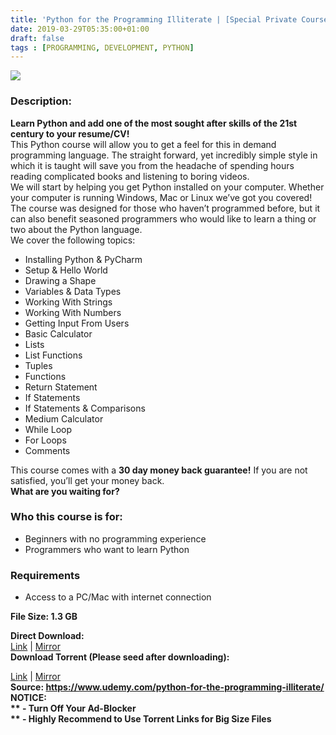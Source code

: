 ```yaml
---
title: 'Python for the Programming Illiterate | [Special Private Course For Free]'
date: 2019-03-29T05:35:00+01:00
draft: false
tags : [PROGRAMMING, DEVELOPMENT, PYTHON]
---
```


[![](https://2.bp.blogspot.com/-JmdZt7cdFdM/XJ2e5LUGK8I/AAAAAAAABH8/5TYo0LV_zWkgDKMggLzkExXugTSIl4KUACLcBGAs/s640/Python-for-the-Programming-Illiterate.jpg)](https://2.bp.blogspot.com/-JmdZt7cdFdM/XJ2e5LUGK8I/AAAAAAAABH8/5TYo0LV_zWkgDKMggLzkExXugTSIl4KUACLcBGAs/s1600/Python-for-the-Programming-Illiterate.jpg)

  

### Description:

**Learn Python and add one of the most sought after skills of the 21st century to your resume/CV!**  
This Python course will allow you to get a feel for this in demand programming language. The straight forward, yet incredibly simple style in which it is taught will save you from the headache of spending hours reading complicated books and listening to boring videos.  
We will start by helping you get Python installed on your computer. Whether your computer is running Windows, Mac or Linux we’ve got you covered!  
The course was designed for those who haven’t programmed before, but it can also benefit seasoned programmers who would like to learn a thing or two about the Python language.  
We cover the following topics:  

*   Installing Python & PyCharm
*   Setup & Hello World
*   Drawing a Shape
*   Variables & Data Types
*   Working With Strings
*   Working With Numbers
*   Getting Input From Users
*   Basic Calculator
*   Lists
*   List Functions
*   Tuples
*   Functions
*   Return Statement
*   If Statements
*   If Statements & Comparisons
*   Medium Calculator
*   While Loop
*   For Loops
*   Comments

This course comes with a **30 day money back guarantee!** If you are not satisfied, you’ll get your money back.  
**What are you waiting for?**  

### Who this course is for:

*   Beginners with no programming experience
*   Programmers who want to learn Python

### Requirements

*   Access to a PC/Mac with internet connection

**File Size: 1.3 GB**

**Direct Download:**  
[Link](https://oko.sh/Pythonforthelink1) | [Mirror](https://oko.sh/Pythonforthelink2)  
**Download Torrent (Please seed after downloading):**  

[Link](https://oko.sh/Pythonforthetorrent1) | [Mirror](https://oko.sh/Pythonforthetorrent2)  
**Source: **https://www.udemy.com/python-for-the-programming-illiterate/  
**NOTICE:**  
** - Turn Off Your Ad-Blocker**  
** - Highly Recommend to Use Torrent Links for Big Size Files**